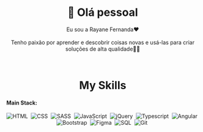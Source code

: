 <h1 align="center"> 👋 Olá pessoal</h1>
<p align="center"> Eu sou a Rayane Fernanda❤️ <br><br>Tenho paixão por aprender e descobrir coisas novas e usá-las para criar soluções de alta qualidade👩‍💻</p>

<br>

<h1 align="center">My Skills</h1>

#### Main Stack:
<div align="center">
  
  ![HTML](https://img.shields.io/badge/HTML5-E34F26?style=for-the-badge&logo=html5&logoColor=white)&nbsp;
  ![CSS](https://img.shields.io/badge/CSS3-1572B6?style=for-the-badge&logo=css3&logoColor=white)&nbsp;
  ![SASS](https://img.shields.io/badge/Sass-CC6699?style=for-the-badge&logo=sass&logoColor=white)&nbsp;
  ![JavaScript](https://img.shields.io/badge/JavaScript-F7DF1E?style=for-the-badge&logo=javascript&logoColor=black)&nbsp;
  ![jQuery](https://img.shields.io/badge/jQuery-0769AD?style=for-the-badge&logo=jquery&logoColor=white)&nbsp;
  ![Typescript](https://img.shields.io/badge/TypeScript-007ACC?style=for-the-badge&logo=typescript&logoColor=white)&nbsp;
  ![Angular](https://img.shields.io/badge/Angular-DD0031?style=for-the-badge&logo=angular&logoColor=white)&nbsp;
  ![Bootstrap](https://img.shields.io/badge/Bootstrap-563D7C?style=for-the-badge&logo=bootstrap&logoColor=white)&nbsp;
  ![Figma](https://img.shields.io/badge/Figma-F24E1E?style=for-the-badge&logo=figma&logoColor=white)&nbsp;
  ![SQL](https://img.shields.io/badge/Microsoft%20SQL%20Server-CC2927?style=for-the-badge&logo=microsoft%20sql%20server&logoColor=white)&nbsp;
  ![Git](https://img.shields.io/badge/GIT-E44C30?style=for-the-badge&logo=git&logoColor=white)&nbsp;
  
</div>




